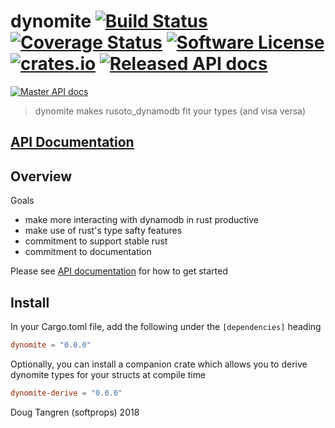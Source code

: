 # dynomite [![Build Status](https://travis-ci.org/softprops/dynomite.svg?branch=master)](https://travis-ci.org/softprops/dynomite) [![Coverage Status](https://coveralls.io/repos/softprops/dynomite/badge.svg?branch=master&service=github)](https://coveralls.io/github/softprops/dynomite?branch=master) [![Software License](https://img.shields.io/badge/license-MIT-brightgreen.svg)](LICENSE) [![crates.io](http://meritbadge.herokuapp.com/dynomite)](https://crates.io/crates/dynomite) [![Released API docs](https://docs.rs/dynomite/badge.svg)](http://docs.rs/dynomite)
[![Master API docs](https://img.shields.io/badge/docs-master-green.svg)](https://softprops.github.io/dynomite)

> dynomite makes rusoto_dynamodb fit your types (and visa versa)

## [API Documentation](https://softprops.github.io/dynomite)

## Overview

Goals

* make more interacting with dynamodb in rust productive
* make use of rust's type safty features
* commitment to support stable rust
* commitment to documentation

Please see [API documentation](https://softprops.github.io/dynomite) for how
to get started

## Install

In your Cargo.toml file, add the following under the `[dependencies]` heading

```toml
dynomite = "0.0.0"
```

Optionally, you can install a companion crate which allows you to derive
dynomite types for your structs at compile time

```toml
dynomite-derive = "0.0.0"
```

Doug Tangren (softprops) 2018